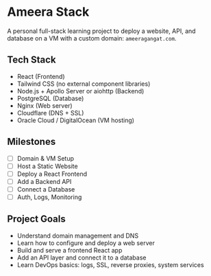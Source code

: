 # Ameera Stack

A personal full-stack learning project to deploy a website, API, and database on a VM with a custom domain: `ameeragangat.com`.

## Tech Stack

- React (Frontend)
- Tailwind CSS (no external component libraries)
- Node.js + Apollo Server or aiohttp (Backend)
- PostgreSQL (Database)
- Nginx (Web server)
- Cloudflare (DNS + SSL)
- Oracle Cloud / DigitalOcean (VM hosting)

## Milestones

- [ ] Domain & VM Setup
- [ ] Host a Static Website
- [ ] Deploy a React Frontend
- [ ] Add a Backend API
- [ ] Connect a Database
- [ ] Auth, Logs, Monitoring

## Project Goals

- Understand domain management and DNS
- Learn how to configure and deploy a web server
- Build and serve a frontend React app
- Add an API layer and connect it to a database
- Learn DevOps basics: logs, SSL, reverse proxies, system services
